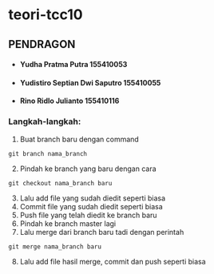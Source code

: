 # teori-tcc10

## PENDRAGON

* #### Yudha Pratma Putra 155410053

* #### Yudistiro Septian Dwi Saputro 155410055

* #### Rino Ridlo Julianto 155410116

### Langkah-langkah:
1. Buat branch baru dengan command 

```
git branch nama_branch
```
2. Pindah ke branch yang baru dengan cara 

```
git checkout nama_branch baru
```
3. Lalu add file yang sudah diedit seperti biasa
4. Commit file yang sudah diedit seperti biasa
5. Push file yang telah diedit ke branch baru
6. Pindah ke branch master lagi
7. Lalu merge dari branch baru tadi dengan perintah 
```
git merge nama_branch baru
```
8. Lalu add file hasil merge, commit dan push seperti biasa
